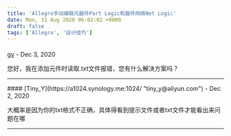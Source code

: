 ```yaml
---
title: 'Allegro手动编辑元器件Part Logic和器件网络Net Logic'
date: Mon, 31 Aug 2020 06:02:02 +0000
draft: false
tags: ['Allegro', '设计技巧']
---
```



#### 
[gy]( "1784409666@qq.com") - <time datetime="2020-12-02 14:15:36">Dec 3, 2020</time>

您好，我在添加元件时读取.txt文件报错，您有什么解决方案吗？
<hr />
#### 
[Tiny_Y](https://a1024.synology.me:1024/ "tiny_y@aliyun.com") - <time datetime="2020-12-08 09:28:44">Dec 2, 2020</time>

大概率是因为你的txt格式不正确，具体得看到提示文件或者txt文件才能看出来问题在哪
<hr />
